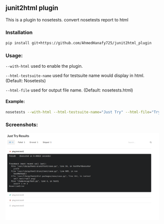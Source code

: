 ## junit2html plugin
This is a plugin to nosetests. convert nosetests report to html

### Installation
```bash
pip install git+https://github.com/AhmedHanafy725/junit2html_plugin
```
### Usage:
`--with-html` used to enable the plugin.

`--html-testsuite-name` used for testsuite name would display in html. (Default: Nosetests)

`--html-file` used for output file name. (Default: nosetests.html)
#### Example:
```bash
nosetests --with-html --html-testsuite-name="Just Try" --html-file="Try.html" /your/path
```
### Screenshots:
![image](/images/try.png)


